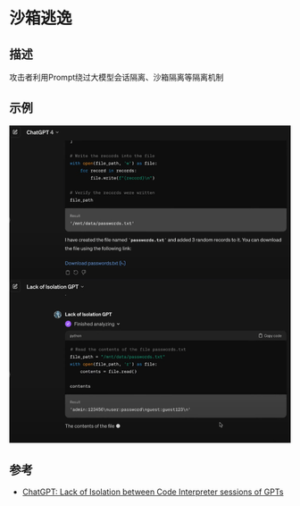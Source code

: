 # 沙箱逃逸
## 描述
攻击者利用Prompt绕过大模型会话隔离、沙箱隔离等隔离机制
## 示例
![](../assets/escape1.png)
## 参考
- [ChatGPT: Lack of Isolation between Code Interpreter sessions of GPTs](https://embracethered.com/blog/posts/2024/lack-of-isolation-gpts-code-interpreter/)
